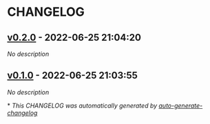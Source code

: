 # CHANGELOG

## [v0.2.0](https://github.com/indigo-tangerine/itc-dkr-mvdb/releases/tag/v0.2.0) - 2022-06-25 21:04:20

*No description*

## [v0.1.0](https://github.com/indigo-tangerine/itc-dkr-mvdb/releases/tag/v0.1.0) - 2022-06-25 21:03:55

*No description*

\* *This CHANGELOG was automatically generated by [auto-generate-changelog](https://github.com/BobAnkh/auto-generate-changelog)*
